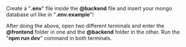 Create a "**.env**" file inside the **@backend** file and insert your mongo database url like in "**.env.example**"!

After doing the above, open two different terminals and enter the **@frontend** folder in one and the **@backend** folder in the other. Run the "**npm run dev**" command in both terminals.
